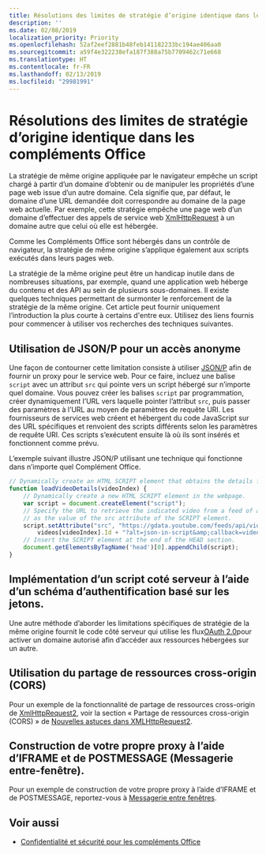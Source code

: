 ```yaml
---
title: Résolutions des limites de stratégie d’origine identique dans les compléments Office
description: ''
ms.date: 02/08/2019
localization_priority: Priority
ms.openlocfilehash: 52af2eef2881b48feb141182233bc194ae406aa0
ms.sourcegitcommit: a59f4e322238efa187f388a75b7709462c71e668
ms.translationtype: HT
ms.contentlocale: fr-FR
ms.lasthandoff: 02/13/2019
ms.locfileid: "29981991"
---
```

# <a name="addressing-same-origin-policy-limitations-in-office-add-ins"></a>Résolutions des limites de stratégie d’origine identique dans les compléments Office

La stratégie de même origine appliquée par le navigateur empêche un script chargé à partir d’un domaine d’obtenir ou de manipuler les propriétés d’une page web issue d’un autre domaine. Cela signifie que, par défaut, le domaine d’une URL demandée doit correspondre au domaine de la page web actuelle. Par exemple, cette stratégie empêche une page web d’un domaine d’effectuer des appels de service web [XmlHttpRequest](https://www.w3.org/TR/XMLHttpRequest/) à un domaine autre que celui où elle est hébergée.

Comme les Compléments Office sont hébergés dans un contrôle de navigateur, la stratégie de même origine s’applique également aux scripts exécutés dans leurs pages web.

La stratégie de la même origine peut être un handicap inutile dans de nombreuses situations, par exemple, quand une application web héberge du contenu et des API au sein de plusieurs sous-domaines. Il existe quelques techniques permettant de surmonter le renforcement de la stratégie de la même origine. Cet article peut fournir uniquement l’introduction la plus courte à certains d'entre eux. Utilisez des liens fournis pour commencer à utiliser vos recherches des techniques suivantes.

## <a name="use-jsonp-for-anonymous-access"></a>Utilisation de JSON/P pour un accès anonyme

Une façon de contourner cette limitation consiste à utiliser [JSON/P](https://www.w3schools.com/js/js_json_jsonp.asp) afin de fournir un proxy pour le service web. Pour ce faire, incluez une balise `script` avec un attribut `src` qui pointe vers un script hébergé sur n’importe quel domaine. Vous pouvez créer les balises `script` par programmation, créer dynamiquement l’URL vers laquelle pointer l’attribut `src`, puis passer des paramètres à l’URL au moyen de paramètres de requête URI. Les fournisseurs de services web créent et hébergent du code JavaScript sur des URL spécifiques et renvoient des scripts différents selon les paramètres de requête URI. Ces scripts s’exécutent ensuite là où ils sont insérés et fonctionnent comme prévu.

L’exemple suivant illustre JSON/P utilisant une technique qui fonctionne dans n’importe quel Complément Office.

```js
// Dynamically create an HTML SCRIPT element that obtains the details for the specified video.
function loadVideoDetails(videoIndex) {
    // Dynamically create a new HTML SCRIPT element in the webpage.
    var script = document.createElement("script");
    // Specify the URL to retrieve the indicated video from a feed of a current list of videos,
    // as the value of the src attribute of the SCRIPT element. 
    script.setAttribute("src", "https://gdata.youtube.com/feeds/api/videos/" + 
        videos[videoIndex].Id + "?alt=json-in-script&amp;callback=videoDetailsLoaded");
    // Insert the SCRIPT element at the end of the HEAD section.
    document.getElementsByTagName('head')[0].appendChild(script);
}

```


## <a name="implement-server-side-code-using-a-token-based-authorization-scheme"></a>Implémentation d’un script coté serveur à l’aide d’un schéma d’authentification basé sur les jetons.

Une autre méthode d’aborder les limitations spécifiques de stratégie de la même origine fournit le code côté serveur qui utilise les flux[OAuth 2.0](https://oauth.net/2/)pour activer un domaine autorisé afin d’accéder aux ressources hébergées sur un autre. 


## <a name="use-cross-origin-resource-sharing-cors"></a>Utilisation du partage de ressources cross-origin (CORS)


Pour un exemple de la fonctionnalité de partage de ressources cross-origin de [XmlHttpRequest2](https://dvcs.w3.org/hg/xhr/raw-file/tip/Overview.html), voir la section « Partage de ressources cross-origin (CORS) » de [Nouvelles astuces dans XMLHttpRequest2](https://www.html5rocks.com/en/tutorials/file/xhr2/).


## <a name="build-your-own-proxy-using-iframe-and-post-message-cross-window-messaging"></a>Construction de votre propre proxy à l’aide d’IFRAME et de POSTMESSAGE (Messagerie entre-fenêtre).


Pour un exemple de construction de votre propre proxy à l’aide d’IFRAME et de POSTMESSAGE, reportez-vous à [Messagerie entre fenêtres](http://ejohn.org/blog/cross-window-messaging/).


## <a name="see-also"></a>Voir aussi

- [Confidentialité et sécurité pour les compléments Office](../concepts/privacy-and-security.md)
    

